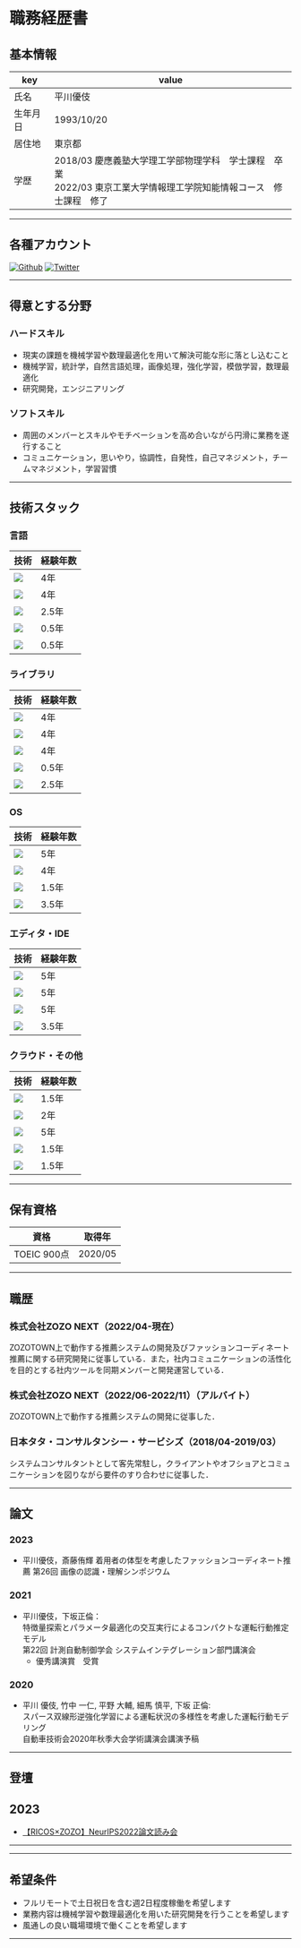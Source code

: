 # 職務経歴書

## 基本情報


|  key  |  value  |
| ---- | ---- |
|  氏名  |  平川優伎  |
|  生年月日  |  1993/10/20  |
|  居住地  |  東京都  |
|  学歴  |  2018/03 慶應義塾大学理工学部物理学科　学士課程　卒業 <br> 2022/03 東京工業大学情報理工学院知能情報コース　修士課程　修了  |

---

## 各種アカウント

<p>
<a href="https://github.com/litelightlite" target="_blank"><img alt="Github" src="https://img.shields.io/badge/litelightlite-%2312100E.svg?&style=flat-square&logo=Github&logoColor=white" /></a>
<a href="https://twitter.com/snow11828147" target="_blank"><img alt="Twitter" src="https://img.shields.io/badge/@snow11828147-%231DA1F2.svg?&style=flat-square&logo=twitter&logoColor=white" /></a>
</p>

---
## 得意とする分野
### ハードスキル

- 現実の課題を機械学習や数理最適化を用いて解決可能な形に落とし込むこと
- 機械学習，統計学，自然言語処理，画像処理，強化学習，模倣学習，数理最適化
- 研究開発，エンジニアリング

### ソフトスキル
- 周囲のメンバーとスキルやモチベーションを高め合いながら円滑に業務を遂行すること
- コミュニケーション，思いやり，協調性，自発性，自己マネジメント，チームマネジメント，学習習慣


---
## 技術スタック

### 言語

|  技術  |  経験年数  |
| ---- | ---- |
|  <img src="https://img.shields.io/badge/-Python-F9DC3E.svg?logo=python&style=flat-square" />  |  4年  |
|  <img src="https://img.shields.io/badge/-Shell-FFD500.svg?logo=shell&style=flat-square" />  |  4年  |
|  <img src="https://img.shields.io/badge/-Scala-DC322F.svg?logo=scala&style=flat-square">  |  2.5年  |
|  <img src="https://img.shields.io/badge/-Java-4D77C3.svg?logo=java&style=flat-square">  |  0.5年  |
|  <img src="https://img.shields.io/badge/-C++-00599C.svg?logo=c%2B%2B&style=flat-square">   |  0.5年  |


### ライブラリ

|  技術  |  経験年数  |
| ---- | ---- |
|  <img src="https://img.shields.io/badge/-NumPy-013243.svg?logo=numpy&style=flat-square"/>  |  4年  |
|  <img src="https://img.shields.io/badge/-Pandas-150458.svg?logo=pandas&style=flat-square"/>  |  4年  |
|  <img src="https://img.shields.io/badge/-sklearn-F7931E.svg?logo=scikit-learn&style=flat-square"/>  |  4年  |
|  <img src="https://img.shields.io/badge/-PyTorch-EE4C2C.svg?logo=pytorch&style=flat-square"/>  |  0.5年  |
|  <img src="https://img.shields.io/badge/-Apache Spark-E25A1C.svg?logo=apachespark&style=flat-square"/>  |  2.5年  |



### OS

|  技術  |  経験年数  |
| ---- | ---- |
|  <img src="https://img.shields.io/badge/-macOS-000000?logo=macos&style=flat-square" />  |  5年  |
|  <img src="https://img.shields.io/badge/-Linux-FCC624.svg?logo=linux&style=flat-square"> |  4年  |
|  <img src="https://img.shields.io/badge/-Ubuntu-6F52B5.svg?logo=ubuntu&style=flat-square"> |  1.5年  |
|  <img src="https://img.shields.io/badge/-CentOS-262577.svg?logo=centos&style=flat-square">  |  3.5年  |

### エディタ・IDE

|  技術  |  経験年数  |
| ---- | ---- |
|  <img src="https://img.shields.io/badge/-Visual%20Studio%20Code-007ACC.svg?logo=visual-studio-code&style=flat"> | 5年  |
|  <img src="https://img.shields.io/badge/-Vim-019733.svg?logo=vim&style=flat">|  5年  |
|  <img src="https://img.shields.io/badge/-Emacs-EEE.svg?logo=spacemacs&style=flat">  |  5年  |
| <img src="https://img.shields.io/badge/-intellij%20IDEA-000.svg?logo=intellij-idea&style=flat"> | 3.5年 | 



### クラウド・その他

|  技術  |  経験年数  | 
| ---- | ---- |
| <img src="https://img.shields.io/badge/-Amazon%20AWS-232F3E.svg?logo=amazon-aws&style=flat"> |  1.5年  |
|  <img src="https://img.shields.io/badge/-Google%20Cloud-EEE.svg?logo=google-cloud&style=flat">|  2年  | 
|  <img src="https://img.shields.io/badge/-GitHub-181717.svg?logo=github&style=flat"> |  5年  |
|  <img src="https://img.shields.io/badge/-Docker-EEE.svg?logo=docker&style=flat"> | 1.5年 | 
| <img src="https://img.shields.io/badge/-Kubernetes-326CE5.svg?logo=kubernetes&style=flat-square"> | 1.5年 | 



--- 
## 保有資格

|  資格  |  取得年  | 
| ---- | ---- | 
|  TOEIC 900点  |  2020/05  | 

--- 
## 職歴

### **株式会社ZOZO NEXT（2022/04-現在）**

ZOZOTOWN上で動作する推薦システムの開発及びファッションコーディネート推薦に関する研究開発に従事している．また，社内コミュニケーションの活性化を目的とする社内ツールを同期メンバーと開発運営している．


### **株式会社ZOZO NEXT（2022/06-2022/11）（アルバイト）**

ZOZOTOWN上で動作する推薦システムの開発に従事した．

### **日本タタ・コンサルタンシー・サービシズ（2018/04-2019/03）**

システムコンサルタントとして客先常駐し，クライアントやオフショアとコミュニケーションを図りながら要件のすり合わせに従事した．


---
## 論文

### 2023 
- 平川優伎，斎藤侑輝
着用者の体型を考慮したファッションコーディネート推薦
第26回 画像の認識・理解シンポジウム

### 2021
- 平川優伎，下坂正倫：  
特徴量探索とパラメータ最適化の交互実行によるコンパクトな運転行動推定モデル  
第22回 計測自動制御学会 システムインテグレーション部門講演会
    - 優秀講演賞　受賞


### 2020

- 平川 優伎, 竹中 一仁, 平野 大輔, 細馬 慎平, 下坂 正倫:  
スパース双線形逆強化学習による運転状況の多様性を考慮した運転行動モデリング  
自動車技術会2020年秋季大会学術講演会講演予稿

---
## 登壇

## 2023
- [【RICOS×ZOZO】NeurIPS2022論文読み会](https://www.youtube.com/watch?v=v2rr5mXfd2I&t=3635s)

---

---
## 希望条件

- フルリモートで土日祝日を含む週2日程度稼働を希望します
- 業務内容は機械学習や数理最適化を用いた研究開発を行うことを希望します
- 風通しの良い職場環境で働くことを希望します

---

